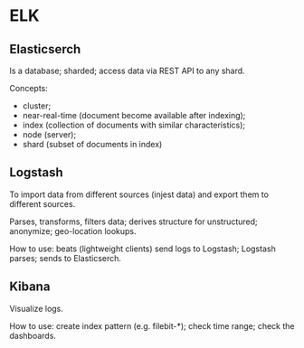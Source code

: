 # ELK

## Elasticserch

Is a database; sharded; access data via REST API to any shard.

Concepts:
* cluster;
* near-real-time (document become available after indexing);
* index (collection of documents with similar characteristics);
* node (server);
* shard (subset of documents in index)

## Logstash

To import data from different sources (injest data) and export them to different
sources.

Parses, transforms, filters data; derives structure for unstructured; anonymize;
geo-location lookups.

How to use: beats (lightweight clients) send logs to Logstash; Logstash parses;
sends to Elasticserch.

## Kibana

Visualize logs.

How to use: create index pattern (e.g. filebit-*); check time range; check the
dashboards.
